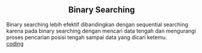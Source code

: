 <h2 align="center"> Binary Searching </h2>

Binary searching lebih efektif dibandingkan dengan sequential searching karena pada binary searching dengan mencari data tengah dan mengurangi proses pencarian posisi tengah sampai data yang dicari ketemu. <br>
<a href="https://github.com/kireikireina/Tugas-ASD/blob/fe3ada6fc76bb33494dd438bfe1eacfdf8ab3134/Searching/Sequential/Sequential%20Searching.c"> coding </a>
